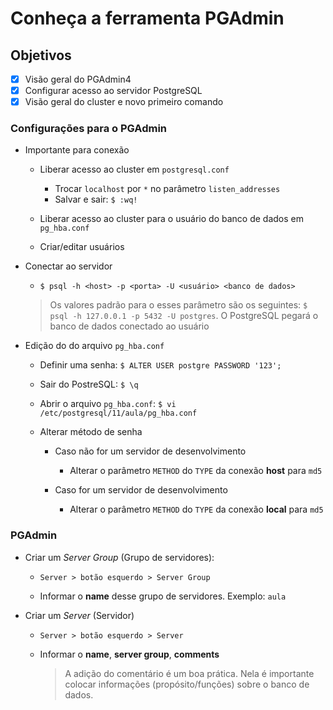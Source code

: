 # Conheça a ferramenta PGAdmin

## Objetivos

- [X] Visão geral do PGAdmin4
- [X] Configurar acesso ao servidor PostgreSQL
- [X] Visão geral do cluster e novo primeiro comando

### Configurações para o PGAdmin

* Importante para conexão

  * Liberar acesso ao cluster em `postgresql.conf`

    * Trocar `localhost` por `*` no parâmetro `listen_addresses`
    * Salvar e sair: `$ :wq!`

  * Liberar acesso ao cluster para o usuário do banco de dados em `pg_hba.conf`

  * Criar/editar usuários

* Conectar ao servidor

  * `$ psql -h <host> -p <porta> -U <usuário> <banco de dados>`

  > Os valores padrão para o esses parâmetro são os seguintes: `$ psql -h 127.0.0.1 -p 5432 -U postgres`. O PostgreSQL pegará o banco de dados conectado ao usuário

* Edição do do arquivo `pg_hba.conf`

  * Definir uma senha: `$ ALTER USER postgre PASSWORD '123';`

  * Sair do PostreSQL: `$ \q` 

  * Abrir o arquivo `pg_hba.conf`: `$ vi /etc/postgresql/11/aula/pg_hba.conf`

  * Alterar método de senha

    * Caso não for um servidor de desenvolvimento

      * Alterar o parâmetro `METHOD` do `TYPE` da conexão **host** para `md5`

    * Caso for um servidor de desenvolvimento

      * Alterar o parâmetro `METHOD` do `TYPE` da conexão **local** para `md5`

### PGAdmin

* Criar um _Server Group_ (Grupo de servidores):

  * `Server > botão esquerdo > Server Group`

  * Informar o **name** desse grupo de servidores. Exemplo: `aula`

* Criar um _Server_ (Servidor)

  * `Server > botão esquerdo > Server`

  * Informar o **name**, **server group**, **comments**

    > A adição do comentário é um boa prática. Nela é importante colocar informações (propósito/funções) sobre o banco de dados.